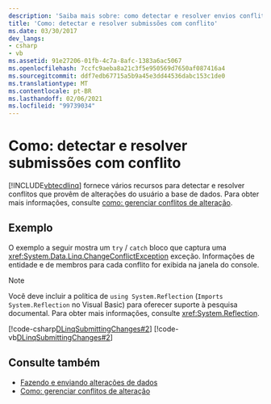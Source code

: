```yaml
---
description: 'Saiba mais sobre: como detectar e resolver envios conflitantes'
title: 'Como: detectar e resolver submissões com conflito'
ms.date: 03/30/2017
dev_langs:
- csharp
- vb
ms.assetid: 91e27206-01fb-4c7a-8afc-1383a6ac5067
ms.openlocfilehash: 7ccfc9aeba8a21c3f5e950569d7650af087416a4
ms.sourcegitcommit: ddf7edb67715a5b9a45e3dd44536dabc153c1de0
ms.translationtype: MT
ms.contentlocale: pt-BR
ms.lasthandoff: 02/06/2021
ms.locfileid: "99739034"
---
```

# <a name="how-to-detect-and-resolve-conflicting-submissions"></a>Como: detectar e resolver submissões com conflito

[!INCLUDE[vbtecdlinq](../../../../../../includes/vbtecdlinq-md.md)] fornece vários recursos para detectar e resolver conflitos que provêm de alterações do usuário a base de dados. Para obter mais informações, consulte [como: gerenciar conflitos de alteração](how-to-manage-change-conflicts.md).  
  
## <a name="example"></a>Exemplo  

 O exemplo a seguir mostra um `try` / `catch` bloco que captura uma <xref:System.Data.Linq.ChangeConflictException> exceção. Informações de entidade e de membros para cada conflito for exibida na janela do console.  
  
> [!NOTE]
> Você deve incluir a política de `using System.Reflection` (`Imports System.Reflection` no Visual Basic) para oferecer suporte à pesquisa documental. Para obter mais informações, consulte <xref:System.Reflection>.  
  
 [!code-csharp[DLinqSubmittingChanges#2](../../../../../../samples/snippets/csharp/VS_Snippets_Data/DLinqSubmittingChanges/cs/Program.cs#2)]
 [!code-vb[DLinqSubmittingChanges#2](../../../../../../samples/snippets/visualbasic/VS_Snippets_Data/DLinqSubmittingChanges/vb/Module1.vb#2)]  
  
## <a name="see-also"></a>Consulte também

- [Fazendo e enviando alterações de dados](making-and-submitting-data-changes.md)
- [Como: gerenciar conflitos de alteração](how-to-manage-change-conflicts.md)
